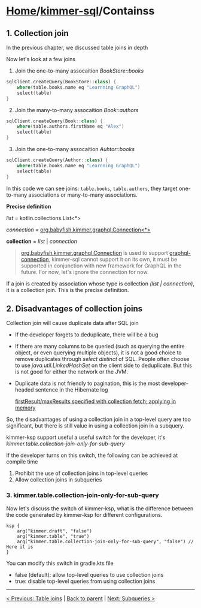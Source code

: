 # [Home](https://github.com/babyfish-ct/kimmer)/[kimmer-sql](./README.md)/Containss

## 1. Collection join

In the previous chapter, we discussed table joins in depth

Now let's look at a few joins

1. Join the one-to-many assocaition *BookStore::books*

```kt
sqlClient.createQuery(BookStore::class) {
    where(table.books.name eq "Learnning GraphQL")
    select(table)
}
```

2. Join the many-to-many assocaition *Book::authors*
```kt
sqlClient.createQuery(Book::class) {
    where(table.authors.firstName eq "Alex")
    select(table)
}
```

3. Join the one-to-many assocaition *Auhtor::books*

```kt
sqlClient.createQuery(Author::class) {
    where(table.books.name eq "Learnning GraphQL")
    select(table)
}
```

In this code we can see joins: ```table.books```, ```table.authors```, they target one-to-many associations or many-to-many associations.

**Precise definition**

*list* = kotlin.collections.List<*>

*connection* = [org.babyfish.kimmer.graphql.Connection<*>](../../project/kimmer/src/main/kotlin/org/babyfish/kimmer/graphql/Connection.kt)

**collection** = *list* | *connection*

> [org.babyfish.kimmer.graphql.Connection](../../project/kimmer/src/main/kotlin/org/babyfish/kimmer/graphql/Connection.kt) is used to support [graphql-connection](https://relay.dev/graphql/connections.htm), kimmer-sql cannot support it on its own, it must be supported in conjunction with new framework for GraphQL in the future. For now, let's ignore the connection for now.

If a join is created by association whose type is collection *(list | connection)*, it is a collection join. This is the precise definition.

## 2. Disadvantages of collection joins

Collection join will cause duplicate data after SQL join

- If the developer forgets to deduplicate, there will be a bug

- If there are many columns to be queried (such as querying the entire object, or even querying multiple objects), it is not a good choice to remove duplicates through *select distinct* of SQL. People often choose to use *java.util.LinkedHashSet* on the client side to deduplicate. But this is not good for either the network or the JVM.

- Duplicate data is not friendly to pagination, this is the most developer-headed sentence in the Hibernate log

    [firstResult/maxResults specified with collection fetch; applying in memory](https://tech.asimio.net/2021/05/19/Fixing-Hibernate-HHH000104-firstResult-maxResults-warning-using-Spring-Data-JPA.html)

So, the disadvantages of using a collection join in a top-level query are too significant, but there is still value in using a collection join in a subquery.

kimmer-ksp support useful a useful switch for the developer, it's *kimmer.table.collection-join-only-for-sub-query*

If the developer turns on this switch, the following can be achieved at compile time

1. Prohibit the use of collection joins in top-level queries
2. Allow collection joins in subqueries

### 3. kimmer.table.collection-join-only-for-sub-query

Now let's discuss the switch of kimmer-ksp, what is the difference between the code generated by kimmer-ksp for different configurations.

```
ksp {
    arg("kimmer.draft", "false")
    arg("kimmer.table", "true")
    arg("kimmer.table.collection-join-only-for-sub-query", "false") // Here it is
}
```

You can modify this switch in gradle.kts file

- false (default): allow top-level queries to use collection joins
- true: disable top-level queries from using collection joins

------------------
[< Previous: Table joins](./table-joins.md) | [Back to parent](./README.md) | [Next: Subqueries >](./subqueries.md)
